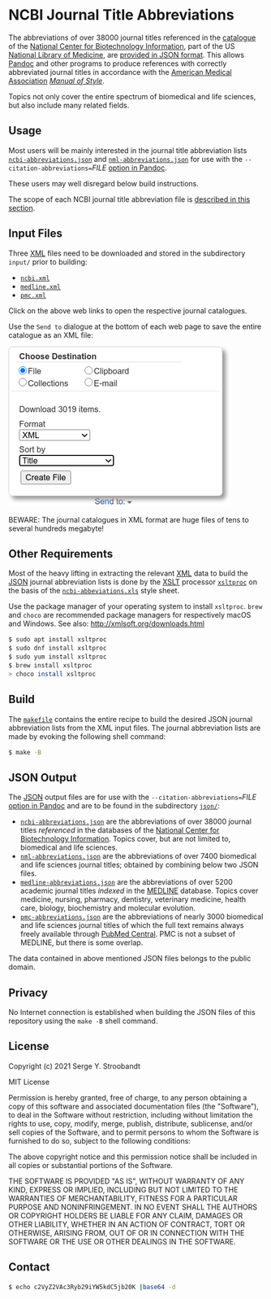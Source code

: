 # NCBI Journal Title Abbreviations

The abbreviations of over 38000 journal titles referenced in
the [catalogue](https://www.ncbi.nlm.nih.gov/nlmcatalog/journals) of
the [National Center for Biotechnology Information][ncbi],
part of the US [National Library of Medicine][nlm],
are [provided in JSON format](#json-output).
This allows [Pandoc][pandoc] and other programs to produce references
with correctly abbreviated journal titles in accordance with
the [American Medical Association][ama] [_Manual of Style_][style].

Topics not only cover the entire spectrum of biomedical and life sciences,
but also include many related fields.


## Usage

Most users will be mainly interested in the journal title abbreviation lists
[`ncbi-abbreviations.json`][ncbi.json] and  [`nml-abbreviations.json`][nml.json]
for use with the `--citation-abbreviations=`_FILE_ [option in Pandoc][option].

These users may well disregard below build instructions.

The scope of each NCBI journal title abbreviation file is
[described in this section](#json-output).


## Input Files

Three [XML][xml] files need to be downloaded and
stored in the subdirectory `input/` prior to building:

- [`ncbi.xml`](https://www.ncbi.nlm.nih.gov/nlmcatalog/?term=ncbijournals)
- [`medline.xml`](https://www.ncbi.nlm.nih.gov/nlmcatalog?term=currentlyindexed)
- [`pmc.xml`](https://www.ncbi.nlm.nih.gov/nlmcatalog?term=journalspmc)

Click on the above web links to open the respective journal catalogues.

Use the `Send to` dialogue at the bottom of each web page
to save the entire catalogue as an XML file:

![](screenshot/send_to.png)

BEWARE: The journal catalogues in XML format are huge files of
tens to several hundreds megabyte!


## Other Requirements

Most of the heavy lifting in extracting the relevant [XML][xml] data to build
the [JSON][json] journal abbreviation lists is done by
the [XSLT][xslt] processor [`xsltproc`][xsltproc] on the basis of
the [`ncbi-abbeviations.xls`][ncbi.xsl] style sheet.

Use the package manager of your operating system to install `xsltproc`.
`brew` and `choco` are recommended package managers for
respectively macOS and Windows. See also: <http://xmlsoft.org/downloads.html>

```bash
$ sudo apt install xsltproc
$ sudo dnf install xsltproc
$ sudo yum install xsltproc
$ brew install xsltproc
> choco install xsltproc
```


## Build

The [`makefile`](../../../blob/master/ncbi/makefile) contains the entire recipe
to build the desired JSON journal abbreviation lists from the XML input files.
The journal abbreviation lists are made by evoking the following shell command:

```bash
$ make -B
```


## JSON Output

The [JSON][json] output files are for use with
the `--citation-abbreviations=`_FILE_ [option in Pandoc][option] and
are to be found in the subdirectory [`json/`](../../../blob/master/ncbi/json/):

- [`ncbi-abbreviations.json`][ncbi.json] are the abbreviations of over 38000
  journal titles _referenced_ in the databases of
  the [National Center for Biotechnology Information][ncbi].
  Topics cover, but are not limited to, biomedical and life sciences.
- [`nml-abbreviations.json`][nml.json] are the abbreviations of over 7400
  biomedical and life sciences journal titles;
  obtained by combining below two JSON files.
- [`medline-abbreviations.json`][medline.json] are the abbreviations of over
  5200 academic journal titles _indexed_ in the [MEDLINE][medline] database.
  Topics cover medicine, nursing, pharmacy, dentistry, veterinary medicine,
  health care, biology, biochemistry and molecular evolution.
- [`pmc-abbreviations.json`][pmc.json] are the abbreviations of nearly 3000
  biomedical and life sciences journal titles of which the full text remains
  always freely available through [PubMed Central][pmc].
  PMC is not a subset of MEDLINE, but there is some overlap.

The data contained in above mentioned JSON files belongs to the public domain.


## Privacy

No Internet connection is established when building the JSON files
of this repository using the `make -B` shell command.


## License

Copyright (c) 2021 Serge Y. Stroobandt

MIT License

Permission is hereby granted, free of charge, to any person obtaining a copy
of this software and associated documentation files (the "Software"), to deal
in the Software without restriction, including without limitation the rights
to use, copy, modify, merge, publish, distribute, sublicense, and/or sell
copies of the Software, and to permit persons to whom the Software is
furnished to do so, subject to the following conditions:

The above copyright notice and this permission notice shall be included in all
copies or substantial portions of the Software.

THE SOFTWARE IS PROVIDED "AS IS", WITHOUT WARRANTY OF ANY KIND, EXPRESS OR
IMPLIED, INCLUDING BUT NOT LIMITED TO THE WARRANTIES OF MERCHANTABILITY,
FITNESS FOR A PARTICULAR PURPOSE AND NONINFRINGEMENT. IN NO EVENT SHALL THE
AUTHORS OR COPYRIGHT HOLDERS BE LIABLE FOR ANY CLAIM, DAMAGES OR OTHER
LIABILITY, WHETHER IN AN ACTION OF CONTRACT, TORT OR OTHERWISE, ARISING FROM,
OUT OF OR IN CONNECTION WITH THE SOFTWARE OR THE USE OR OTHER DEALINGS IN THE
SOFTWARE.


## Contact

```bash
$ echo c2VyZ2VAc3Ryb29iYW5kdC5jb20K |base64 -d
```


[nlm]:     https://en.wikipedia.org/wiki/United_States_National_Library_of_Medicine
[ncbi]:    https://en.wikipedia.org/wiki/National_Center_for_Biotechnology_Information
[medline]: https://en.wikipedia.org/wiki/MEDLINE
[pmc]:     https://en.wikipedia.org/wiki/PubMed_Central

[ama]:   https://www.amamanualofstyle.com
[style]: https://guides.lib.uw.edu/hsl/ama/tips

[xml]:      https://en.wikipedia.org/wiki/XML
[xslt]:     https://en.wikipedia.org/wiki/XSLT
[xsltproc]: https://en.wikipedia.org/wiki/Libxslt
[ncbi.xsl]: ../../../blob/master/ncbi/xsl/ncbi-abbreviations.xsl

[pandoc]: https://pandoc.org
[option]: https://pandoc.org/MANUAL.html#specifying-a-citation-style

[json]:         https://en.wikipedia.org/wiki/JSON
[ncbi.json]:    ../../../blob/master/ncbi/json/ncbi-abbreviations.json
[medline.json]: ../../../blob/master/ncbi/json/medline-abbreviations.json
[pmc.json]:     ../../../blob/master/ncbi/json/pmc-abbreviations.json
[nml.json]:     ../../../blob/master/ncbi/json/nml-abbreviations.json
